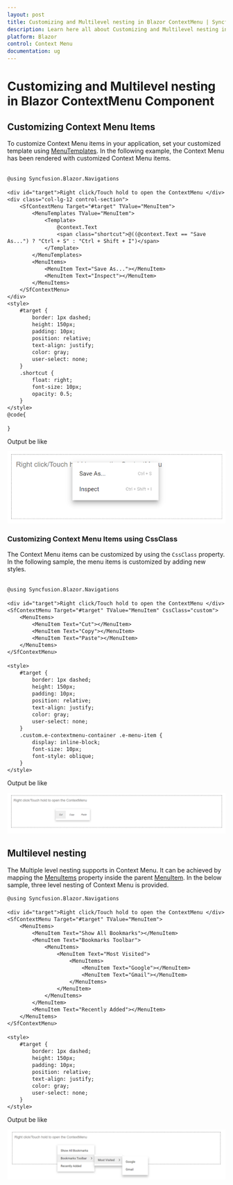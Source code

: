 ```yaml
---
layout: post
title: Customizing and Multilevel nesting in Blazor ContextMenu | Syncfusion
description: Learn here all about Customizing and Multilevel nesting in Syncfusion Blazor ContextMenu component and more.
platform: Blazor
control: Context Menu
documentation: ug
---
```


# Customizing and Multilevel nesting in Blazor ContextMenu Component

## Customizing Context Menu Items

To customize Context Menu items in your application, set your customized template using [MenuTemplates](https://help.syncfusion.com/cr/blazor/Syncfusion.Blazor.Navigations.MenuTemplates-1.html). In the following example, the Context Menu has been rendered with customized Context Menu items.

```cshtml

@using Syncfusion.Blazor.Navigations

<div id="target">Right click/Touch hold to open the ContextMenu </div>
<div class="col-lg-12 control-section">
    <SfContextMenu Target="#target" TValue="MenuItem">
        <MenuTemplates TValue="MenuItem">
            <Template>
                @context.Text
                <span class="shortcut">@((@context.Text == "Save As...") ? "Ctrl + S" : "Ctrl + Shift + I")</span>
            </Template>
        </MenuTemplates>
        <MenuItems>
            <MenuItem Text="Save As..."></MenuItem>
            <MenuItem Text="Inspect"></MenuItem>
        </MenuItems>
    </SfContextMenu>
</div>
<style>
    #target {
        border: 1px dashed;
        height: 150px;
        padding: 10px;
        position: relative;
        text-align: justify;
        color: gray;
        user-select: none;
    }
    .shortcut {
        float: right;
        font-size: 10px;
        opacity: 0.5;
    }
</style>
@code{

}

```

Output be like

![Customizing Blazor ContextMenu Items](./images/blazor-contextmenu-items.png)

### Customizing Context Menu Items using CssClass

The Context Menu items can be customized by using the `CssClass` property. In the following sample, the menu items is customized by adding new styles.

```cshtml

@using Syncfusion.Blazor.Navigations

<div id="target">Right click/Touch hold to open the ContextMenu </div>
<SfContextMenu Target="#target" TValue="MenuItem" CssClass="custom">
    <MenuItems>
        <MenuItem Text="Cut"></MenuItem>
        <MenuItem Text="Copy"></MenuItem>
        <MenuItem Text="Paste"></MenuItem>
    </MenuItems>
</SfContextMenu>

<style>
    #target {
        border: 1px dashed;
        height: 150px;
        padding: 10px;
        position: relative;
        text-align: justify;
        color: gray;
        user-select: none;
    }
    .custom.e-contextmenu-container .e-menu-item {
        display: inline-block;
        font-size: 10px;
        font-style: oblique;
    }
</style>

```

Output be like

![Customizing ContextMenu Items](./images/blazor-contextmenu-item-customization.png)

## Multilevel nesting

The Multiple level nesting supports in Context Menu. It can be achieved by mapping the [MenuItems](https://help.syncfusion.com/cr/blazor/Syncfusion.Blazor.Navigations.MenuItems.html)
property inside the parent [MenuItem](https://help.syncfusion.com/cr/blazor/Syncfusion.Blazor.Navigations.MenuItem.html). In the below sample, three level nesting of Context Menu is provided.

```cshtml
@using Syncfusion.Blazor.Navigations

<div id="target">Right click/Touch hold to open the ContextMenu </div>
<SfContextMenu Target="#target" TValue="MenuItem">
    <MenuItems>
        <MenuItem Text="Show All Bookmarks"></MenuItem>
        <MenuItem Text="Bookmarks Toolbar">
            <MenuItems>
                <MenuItem Text="Most Visited">
                    <MenuItems>
                        <MenuItem Text="Google"></MenuItem>
                        <MenuItem Text="Gmail"></MenuItem>
                    </MenuItems>
                </MenuItem>
            </MenuItems>
        </MenuItem>
        <MenuItem Text="Recently Added"></MenuItem>
    </MenuItems>
</SfContextMenu>

<style>
    #target {
        border: 1px dashed;
        height: 150px;
        padding: 10px;
        position: relative;
        text-align: justify;
        color: gray;
        user-select: none;
    }
</style>

```

Output be like

![Multilevel Nesting in Blazor ContextMenu](./images/blazor-contextmenu-with-multilevel.png)